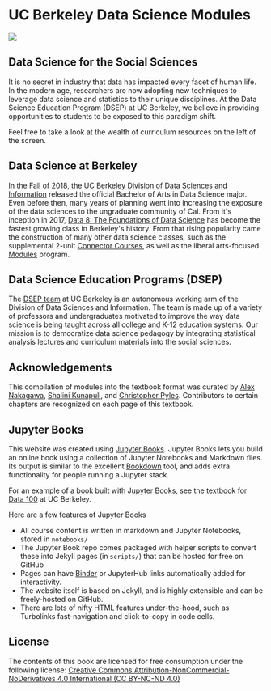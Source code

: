 # UC Berkeley Data Science Modules

<img src="https://circleci.com/gh/jupyter/jupyter-book.svg?style=svg" class="left">

## Data Science for the Social Sciences

It is no secret in industry that data has impacted every facet of human life. In the modern age, researchers are now adopting new techniques to leverage data science and statistics to their unique disciplines. At the Data Science Education Program (DSEP) at UC Berkeley, we believe in providing opportunities to students to be exposed to this paradigm shift.

Feel free to take a look at the wealth of curriculum resources on the left of the screen.

## Data Science at Berkeley

In the Fall of 2018, the [UC Berkeley Division of Data Sciences and Information](https://data.berkeley.edu/) released the official Bachelor of Arts in Data Science major. Even before then, many years of planning went into increasing the exposure of the data sciences to the ungraduate community of Cal. From it's inception in 2017, [Data 8: The Foundations of Data Science](http://data8.org/) has become the fastest growing class in Berkeley's history. From that rising popularity came the construction of many other data science classes, such as the supplemental 2-unit [Connector Courses](https://data.berkeley.edu/education/connectors), as well as the liberal arts-focused [Modules](https://data.berkeley.edu/education/modules) program.

## Data Science Education Programs (DSEP)

The [DSEP team](https://data.berkeley.edu/data-science-education-programs) at UC Berkeley is an autonomous working arm of the Division of Data Sciences and Information. The team is made up of a variety of professors and undergraduates motivated to improve the way data science is being taught across all college and K-12 education systems. Our mission is to democratize data science pedagogy by integrating statistical analysis lectures and curriculum materials into the social sciences.

## Acknowledgements

This compilation of modules into the textbook format was curated by [Alex Nakagawa][alex], [Shalini Kunapuli][shalini], and [Christopher Pyles][chris]. Contributors to certain chapters are recognized on each page of this textbook.

## Jupyter Books

This website was created using [Jupyter Books](https://jupyter.org/jupyter-book/intro.html). Jupyter Books lets you build an online book using a collection of Jupyter Notebooks and Markdown files. Its output is similar to the excellent [Bookdown](https://bookdown.org/yihui/bookdown/) tool, and adds extra functionality for people running a Jupyter stack.

For an example of a book built with Jupyter Books, see the [textbook for Data 100](https://www.textbook.ds100.org/) at UC Berkeley.

Here are a few features of Jupyter Books

* All course content is written in markdown and Jupyter Notebooks, stored in `notebooks/`
* The Jupyter Book repo comes packaged with helper scripts to convert these into Jekyll pages (in `scripts/`) that can be hosted for free on GitHub
* Pages can have [Binder](https://mybinder.org) or JupyterHub links automatically added for interactivity.
* The website itself is based on Jekyll, and is highly extensible and can be freely-hosted on GitHub.
* There are lots of nifty HTML features under-the-hood, such as Turbolinks fast-navigation and
  click-to-copy in code cells.

## License
The contents of this book are licensed for free consumption under the following license: [Creative Commons Attribution-NonCommercial-NoDerivatives 4.0 International (CC BY-NC-ND 4.0)](https://creativecommons.org/licenses/by-nc-nd/4.0/)

[alex]: https://www.linkedin.com/in/alexnakagawa/
[shalini]: https://www.linkedin.com/in/shalinikunapuli/
[chris]: https://chrispyles.io
